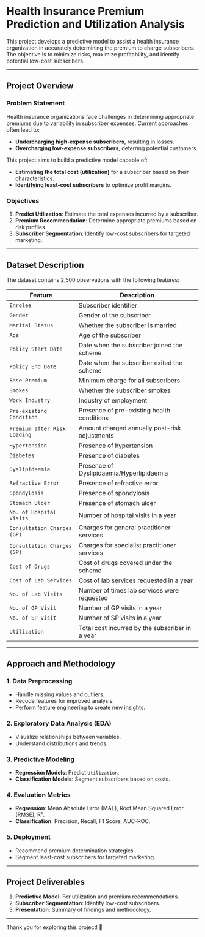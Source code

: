 # Health Insurance Premium Prediction and Utilization Analysis

This project develops a predictive model to assist a health insurance organization in accurately determining the premium to charge subscribers. The objective is to minimize risks, maximize profitability, and identify potential low-cost subscribers.

---

## Project Overview

### Problem Statement
Health insurance organizations face challenges in determining appropriate premiums due to variability in subscriber expenses. Current approaches often lead to:
- **Undercharging high-expense subscribers**, resulting in losses.
- **Overcharging low-expense subscribers**, deterring potential customers.

This project aims to build a predictive model capable of:
- **Estimating the total cost (utilization)** for a subscriber based on their characteristics.
- **Identifying least-cost subscribers** to optimize profit margins.

### Objectives
1. **Predict Utilization**: Estimate the total expenses incurred by a subscriber.
2. **Premium Recommendation**: Determine appropriate premiums based on risk profiles.
3. **Subscriber Segmentation**: Identify low-cost subscribers for targeted marketing.

---

## Dataset Description

The dataset contains 2,500 observations with the following features:

| **Feature**                   | **Description**                                   |
|-------------------------------|---------------------------------------------------|
| `Enrolee`                     | Subscriber identifier                             |
| `Gender`                      | Gender of the subscriber                         |
| `Marital Status`              | Whether the subscriber is married                |
| `Age`                         | Age of the subscriber                            |
| `Policy Start Date`           | Date when the subscriber joined the scheme       |
| `Policy End Date`             | Date when the subscriber exited the scheme       |
| `Base Premium`                | Minimum charge for all subscribers               |
| `Smokes`                      | Whether the subscriber smokes                    |
| `Work Industry`               | Industry of employment                           |
| `Pre-existing Condition`      | Presence of pre-existing health conditions       |
| `Premium after Risk Loading`  | Amount charged annually post-risk adjustments    |
| `Hypertension`                | Presence of hypertension                         |
| `Diabetes`                    | Presence of diabetes                             |
| `Dyslipidaemia`               | Presence of Dyslipidaemia/Hyperlipidaemia        |
| `Refractive Error`            | Presence of refractive error                     |
| `Spondylosis`                 | Presence of spondylosis                          |
| `Stomach Ulcer`               | Presence of stomach ulcer                        |
| `No. of Hospital Visits`      | Number of hospital visits in a year              |
| `Consultation Charges (GP)`   | Charges for general practitioner services        |
| `Consultation Charges (SP)`   | Charges for specialist practitioner services     |
| `Cost of Drugs`               | Cost of drugs covered under the scheme           |
| `Cost of Lab Services`        | Cost of lab services requested in a year         |
| `No. of Lab Visits`           | Number of times lab services were requested      |
| `No. of GP Visit`             | Number of GP visits in a year                    |
| `No. of SP Visit`             | Number of SP visits in a year                    |
| `Utilization`                 | Total cost incurred by the subscriber in a year  |

---

## Approach and Methodology

### 1. Data Preprocessing
- Handle missing values and outliers.
- Recode features for improved analysis.
- Perform feature engineering to create new insights.

### 2. Exploratory Data Analysis (EDA)
- Visualize relationships between variables.
- Understand distributions and trends.

### 3. Predictive Modeling
- **Regression Models**: Predict `Utilization`.
- **Classification Models**: Segment subscribers based on costs.

### 4. Evaluation Metrics
- **Regression**: Mean Absolute Error (MAE), Root Mean Squared Error (RMSE), R².
- **Classification**: Precision, Recall, F1 Score, AUC-ROC.

### 5. Deployment
- Recommend premium determination strategies.
- Segment least-cost subscribers for targeted marketing.

---

## Project Deliverables
1. **Predictive Model**: For utilization and premium recommendations.
2. **Subscriber Segmentation**: Identify low-cost subscribers.
3. **Presentation**: Summary of findings and methodology.

---

Thank you for exploring this project! 🎯
